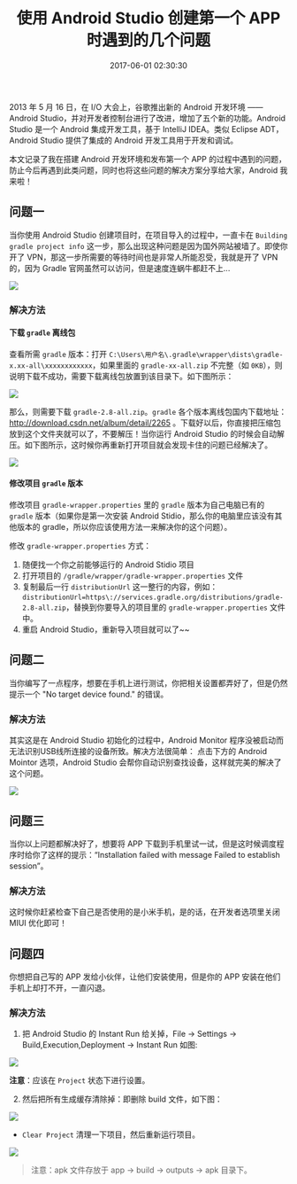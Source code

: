 ﻿---
title: 使用 Android Studio 创建第一个 APP 时遇到的几个问题
tags: [Android, Gradle, 小米]
categories: [开发配置]
date: 2017-06-01 02:30:30
---

2013 年 5 月 16 日，在 I/O 大会上，谷歌推出新的 Android 开发环境 —— Android Studio，并对开发者控制台进行了改进，增加了五个新的功能。Android Studio 是一个 Android 集成开发工具，基于 IntelliJ IDEA。类似 Eclipse ADT，Android Studio 提供了集成的 Android 开发工具用于开发和调试。

<!-- more -->

本文记录了我在搭建 Android 开发环境和发布第一个 APP 的过程中遇到的问题，防止今后再遇到此类问题，同时也将这些问题的解决方案分享给大家，Android 我来啦！


## 问题一

当你使用 Android Studio 创建项目时，在项目导入的过程中，一直卡在 `Building gradle project info` 这一步，那么出现这种问题是因为国外网站被墙了。即使你开了 VPN，那这一步所需要的等待时间也是非常人所能忍受，我就是开了 VPN 的，因为 Gradle 官网虽然可以访问，但是速度连蜗牛都赶不上...

![](https://i.loli.net/2018/05/21/5b0234100b1b8.png)


### 解决方法

#### 下载 `gradle` 离线包

查看所需 `gradle` 版本：打开 `C:\Users\用户名\.gradle\wrapper\dists\gradle-x.xx-all\xxxxxxxxxxxx`，如果里面的 `gradle-xx-all.zip` 不完整（如 `0KB`），则说明下载不成功，需要下载离线包放置到该目录下。如下图所示：

![](https://i.loli.net/2018/05/21/5b02341a7413e.png)

那么，则需要下载 `gradle-2.8-all.zip`。`gradle` 各个版本离线包国内下载地址：http://download.csdn.net/album/detail/2265 。下载好以后，你直接把压缩包放到这个文件夹就可以了，不要解压！当你运行 Android Studio 的时候会自动解压。如下图所示，这时候你再重新打开项目就会发现卡住的问题已经解决了。

![](https://i.loli.net/2018/05/21/5b02342acfa19.png)


#### 修改项目 `gradle` 版本

修改项目 `gradle-wrapper.properties` 里的 `gradle` 版本为自己电脑已有的 `gradle` 版本（如果你是第一次安装 Android Stidio，那么你的电脑里应该没有其他版本的 gradle，所以你应该使用方法一来解决你的这个问题）。

修改 `gradle-wrapper.properties` 方式：

1. 随便找一个你之前能够运行的 Android Stidio 项目
2. 打开项目的 `/gradle/wrapper/gradle-wrapper.properties` 文件
3. 复制最后一行 `distributionUrl` 这一整行的内容，例如： `distributionUrl=https\://services.gradle.org/distributions/gradle-2.8-all.zip`，替换到你要导入的项目里的 `gradle-wrapper.properties` 文件中。
4. 重启 Android Studio，重新导入项目就可以了~~


## 问题二

当你编写了一点程序，想要在手机上进行测试，你把相关设置都弄好了，但是仍然提示一个 "No target device found." 的错误。


### 解决方法

其实这是在 Android Studio 初始化的过程中，Android Monitor 程序没被启动而无法识别USB线所连接的设备所致。解决方法很简单： 点击下方的 Android Mointor 选项，Android Studio 会帮你自动识别查找设备，这样就完美的解决了这个问题。

![](https://i.loli.net/2018/05/21/5b0295d6c0c3d.jpg)


## 问题三

当你以上问题都解决好了，想要将 APP 下载到手机里试一试，但是这时候调度程序时给你了这样的提示：“Installation failed with message Failed to establish session”。


### 解决方法

这时候你赶紧检查下自己是否使用的是小米手机，是的话，在开发者选项里关闭 MIUI 优化即可！


## 问题四

你想把自己写的 APP 发给小伙伴，让他们安装使用，但是你的 APP 安装在他们手机上却打不开，一直闪退。


### 解决方法

1. 把 Android Studio 的 Instant Run 给关掉，File → Settings → Build,Execution,Deployment → Instant Run 如图:

![](https://i.loli.net/2018/05/21/5b0234352a670.png)

**注意**：应该在 `Project` 状态下进行设置。

2. 然后把所有生成缓存清除掉：即删除 build 文件，如下图：

![](https://i.loli.net/2018/05/21/5b02343e847df.png)

- `Clear Project` 清理一下项目，然后重新运行项目。

![](https://i.loli.net/2018/05/21/5b02344736e82.png)

> 注意：apk 文件存放于 app → build → outputs → apk 目录下。
